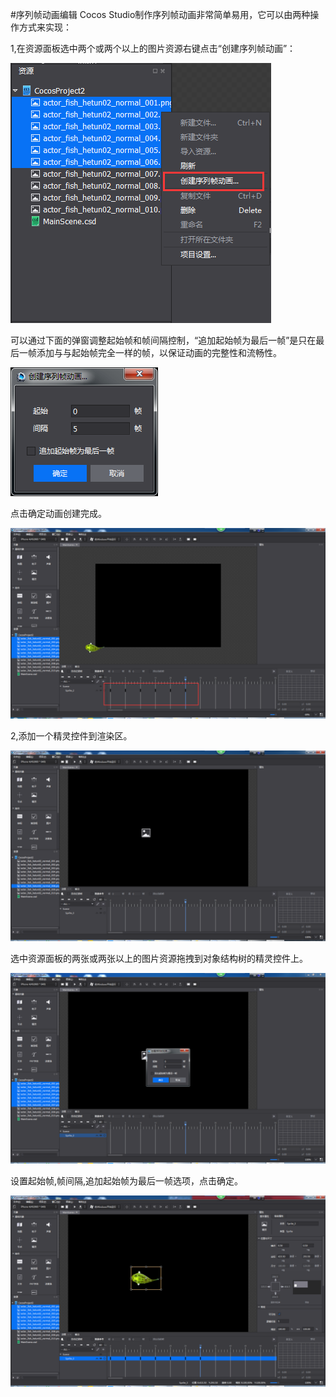 #序列帧动画编辑
Cocos Studio制作序列帧动画非常简单易用，它可以由两种操作方式来实现：

1,在资源面板选中两个或两个以上的图片资源右键点击“创建序列帧动画”：

![image](res/image001.png)

可以通过下面的弹窗调整起始帧和帧间隔控制，“追加起始帧为最后一帧”是只在最后一帧添加与与起始帧完全一样的帧，以保证动画的完整性和流畅性。

![image](res/image002.png)

点击确定动画创建完成。

![image](res/image003.png)

2,添加一个精灵控件到渲染区。

![image](res/image004.png)

选中资源面板的两张或两张以上的图片资源拖拽到对象结构树的精灵控件上。

![image](res/image005.png)

设置起始帧,帧间隔,追加起始帧为最后一帧选项，点击确定。

![image](res/image006.png)


